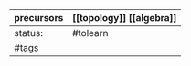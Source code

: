 | precursors | [[topology]] [[algebra]] |
| ---------- | ------------------------ |
| status:    | #tolearn                 |
| #tags      |                          |
